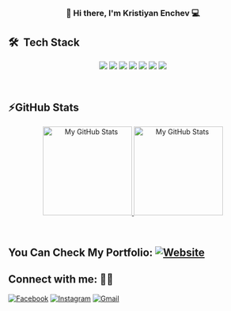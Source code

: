 ### <div style="text-align: center"> 👋 Hi there, I'm Kristiyan Enchev 💻 </div>
 
## 🛠 &nbsp;Tech Stack
<p align='center'>
  <img src="https://img.shields.io/badge/C Sharp-239120?style=for-the-badge&logo=c-sharp&logoColor=white">
  <img src="https://img.shields.io/badge/.NET-5C2D91?style=for-the-badge&logo=.net&logoColor=white">
  <img src="https://img.shields.io/badge/ASP.NET Core-1572F1?style=for-the-badge&logo=asp.net&logoColor=white">
  <img src="https://img.shields.io/badge/Microsoft SQL Server-CC2927?style=for-the-badge&logo=microsoft-sql-server&logoColor=white">
  <img src="https://img.shields.io/badge/JavaScript-F7DF1E?style=for-the-badge&logo=javascript&logoColor=black">
  <img src="https://img.shields.io/badge/HTML5-E34F26?style=for-the-badge&logo=html5&logoColor=white">
  <img src="https://img.shields.io/badge/CSS3-1572B6?style=for-the-badge&logo=css3&logoColor=white">
</p>

<br>

## ⚡GitHub Stats

<a href="https://github.com/KristiyanEnchev">

 <p style="text-align: center">
  <img height="180em" alt="My GitHub Stats" src="https://github-readme-stats.vercel.app/api?username=KristiyanEnchev&show_icons=true&hide_border=true&count_private=true&include_all_commits=true&theme=tokyonight" />

  <img height="180em" alt="My GitHub Stats" src="https://github-readme-stats.vercel.app/api/top-langs/?username=KristiyanEnchev&langs_count=6&layout=compact&hide=Batchfile&hide_border=true&count_private=true&include_all_commits=true&theme=tokyonight" />
</p>
</a>

<br>

## You Can Check My Portfolio: [![Website](https://img.shields.io/badge/website-up-green)](https://kristiyan-enchev-website.web.app)

## Connect with me:  🤝🏻

[![Facebook](https://img.shields.io/badge/kristiyan.enchev-%231877F2.svg?style=for-the-badge&logo=Facebook&logoColor=white)](https://www.facebook.com/kristiqn.enchev.5/) [![Instagram](https://img.shields.io/badge/kristiyan-%23E4405F.svg?style=for-the-badge&logo=Instagram&logoColor=white)](https://www.instagram.com/kristiyan_e/)
[![Gmail](https://img.shields.io/badge/Gmail-D14836?style=for-the-badge&logo=gmail&logoColor=white)](mailto:kristiqnenchevv@gmail.com)
